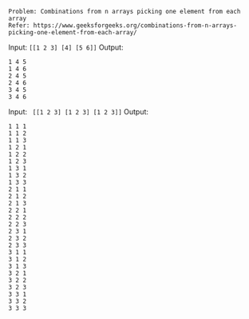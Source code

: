 
	Problem: Combinations from n arrays picking one element from each array
	Refer: https://www.geeksforgeeks.org/combinations-from-n-arrays-picking-one-element-from-each-array/


Input: ``` [[1 2 3] [4] [5 6]] ```
Output:
```
1 4 5 
1 4 6 
2 4 5 
2 4 6 
3 4 5 
3 4 6 
```

Input: ```  [[1 2 3] [1 2 3] [1 2 3]] ```
Output:
```
1 1 1 
1 1 2 
1 1 3 
1 2 1 
1 2 2 
1 2 3 
1 3 1 
1 3 2 
1 3 3 
2 1 1 
2 1 2 
2 1 3 
2 2 1 
2 2 2 
2 2 3 
2 3 1 
2 3 2 
2 3 3 
3 1 1 
3 1 2 
3 1 3 
3 2 1 
3 2 2 
3 2 3 
3 3 1 
3 3 2 
3 3 3 
```
